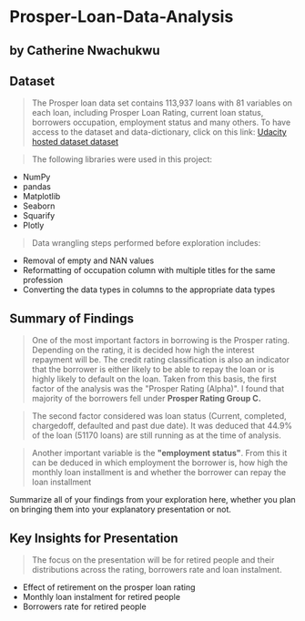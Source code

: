 # Prosper-Loan-Data-Analysis
## by Catherine Nwachukwu


## Dataset
> The Prosper loan data set contains 113,937 loans with 81 variables on each loan, including Prosper Loan Rating, current loan status, borrowers occupation, employment status and many others. To have access to the dataset and data-dictionary, click on this link: [Udacity hosted dataset dataset](https://s3.amazonaws.com/udacity-hosted-downloads/ud651/prosperLoanData.csv)

> The following libraries were used in this project:
- NumPy
- pandas
- Matplotlib
- Seaborn
- Squarify
- Plotly

> Data wrangling steps performed before exploration includes:
- Removal of empty and NAN values
- Reformatting of occupation column with multiple titles for the same profession
- Converting the data types in columns to the appropriate data types


## Summary of Findings

> One of the most important factors in borrowing is the Prosper rating. Depending on the rating, it is decided how high the interest repayment will be. The credit rating classification is also an indicator that the borrower is either likely to be able to repay the loan or is highly likely to default on the loan. Taken from this basis, the first factor of the analysis was the "Prosper Rating (Alpha)". I found that majority of the borrowers fell under **Prosper Rating Group C.**

> The second factor considered was loan status (Current, completed, chargedoff, defaulted and past due date). It was deduced that 44.9% of the loan (51170 loans) are still running as at the time of analysis. 

> Another important variable is the **"employment status"**. From this it can be deduced in which employment the borrower is, how high the monthly loan installment is and whether the borrower can repay the loan installment

Summarize all of your findings from your exploration here, whether you plan on bringing them into your explanatory presentation or not.


## Key Insights for Presentation
> The focus on the presentation will be for retired people and their distributions across the rating, borrowers rate and loan instalment. 


- Effect of retirement on the prosper loan rating 
- Monthly loan instalment for retired people
-  Borrowers rate for retired people
